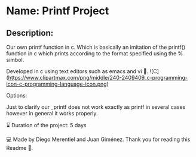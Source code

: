 # Name: Printf Project

## Description:

Our own printf function in c. Which is basically an imitation of the printf() function in c which prints according to the format specified using the % simbol.

Developed in c using text editors such as emacs and vi :eyes:.
![C]
(https://www.clipartmax.com/png/middle/240-2409409_c-programming-icon-c-programming-language-icon.png)

Options:

Just to clarify our _printf does not work exactly as printf in several cases however in general it works properly.

:hourglass: Duration of the project: 5 days

:computer: Made by Diego Merentiel and Juan Giménez.
Thank you for reading this Readme :eyes:.